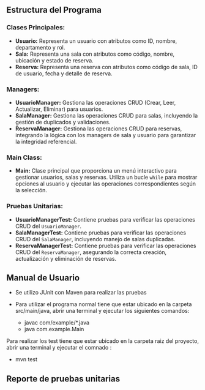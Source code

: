 ## Estructura del Programa

### Clases Principales:

- **Usuario:** Representa un usuario con atributos como ID, nombre, departamento y rol.
- **Sala:** Representa una sala con atributos como código, nombre, ubicación y estado de reserva.
- **Reserva:** Representa una reserva con atributos como código de sala, ID de usuario, fecha y detalle de reserva.

### Managers:

- **UsuarioManager:** Gestiona las operaciones CRUD (Crear, Leer, Actualizar, Eliminar) para usuarios.
- **SalaManager:** Gestiona las operaciones CRUD para salas, incluyendo la gestión de duplicados y validaciones.
- **ReservaManager:** Gestiona las operaciones CRUD para reservas, integrando la lógica con los managers de sala y usuario para garantizar la integridad referencial.

### Main Class:

- **Main:** Clase principal que proporciona un menú interactivo para gestionar usuarios, salas y reservas. Utiliza un bucle `while` para mostrar opciones al usuario y ejecutar las operaciones correspondientes según la selección.

### Pruebas Unitarias:

- **UsuarioManagerTest:** Contiene pruebas para verificar las operaciones CRUD del `UsuarioManager`.
- **SalaManagerTest:** Contiene pruebas para verificar las operaciones CRUD del `SalaManager`, incluyendo manejo de salas duplicadas.
- **ReservaManagerTest:** Contiene pruebas para verificar las operaciones CRUD del `ReservaManager`, asegurando la correcta creación, actualización y eliminación de reservas.



## Manual de Usuario

- Se utilizo JUnit con Maven para realizar las pruebas

- Para utilizar el programa normal tiene que estar ubicado en la carpeta src/main/java, abrir una terminal y ejecutar los siguientes comandos: 
  - javac com/example/*.java
  - java com.example.Main 

Para realizar los test tiene que estar ubicado en la carpeta raiz del proyecto, abrir una terminal y ejecutar el comnado :
  - mvn test

## Reporte de pruebas unitarias
